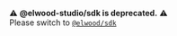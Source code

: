 :warning: **@elwood-studio/sdk is deprecated.** :warning:<br/>
Please switch to [`@elwood/sdk`](https://www.npmjs.com/package/@elwood/sdk)
